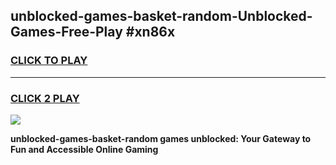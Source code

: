 
## unblocked-games-basket-random-Unblocked-Games-Free-Play #xn86x
<h3>
<a href="https://us.freeplayer.one?title=unblocked-games-basket-random&ref=9M">CLICK TO PLAY</a></h3>
<hr>

<h3>
<a href="https://us.freeplayer.one?title=unblocked-games-basket-random&ref=9M">CLICK 2 PLAY</a>
  
</h3>

<a href="https://us.freeplayer.one?title=unblocked-games-basket-random&ref=9M"><img src="https://clearcache.store/games.png"></a>


**unblocked-games-basket-random games unblocked: Your Gateway to Fun and Accessible Online Gaming**
